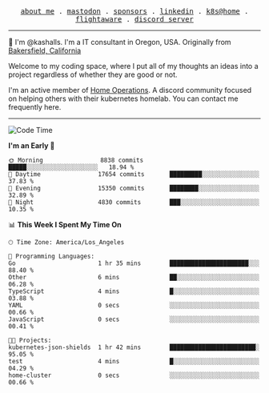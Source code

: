 <p align="center">
  <samp>
    <a href="https://jordanjones.org/">about me</a> .
    <a rel="me" href="https://mastodon.social/@kashall">mastodon</a> .
    <a href="https://github.com/sponsors/kashalls">sponsors</a> .
    <a href="https://linkedin.com/in/jordpjones">linkedin</a> .
    <a href="https://github.com/kashalls/home-cluster">k8s@home</a> .
    <a href="https://flightaware.com/adsb/stats/user/kashalls">flightaware</a> .
    <a href="https://discord.gg/V2WrCfqba9">discord server</a>
  </samp>
</p>

----------------------------------------------------------------

:wave: I'm @kashalls. I'm a IT consultant in Oregon, USA. Originally from [Bakersfield, California](https://maps.app.goo.gl/QQMtywTWghpXB6Tu6)

Welcome to my coding space, where I put all of my thoughts an ideas into a project regardless of whether they are good or not.

I'm an active member of [Home Operations](https://discord.gg/home-operations). A discord community focused on helping others with their kubernetes homelab. You can contact me frequently here.

----------------------------------------------------------------
<!--START_SECTION:waka-->
![Code Time](http://img.shields.io/badge/Code%20Time-1%2C769%20hrs%2053%20mins-blue)

**I'm an Early 🐤** 

```text
🌞 Morning                8838 commits        █████░░░░░░░░░░░░░░░░░░░░   18.94 % 
🌆 Daytime                17654 commits       █████████░░░░░░░░░░░░░░░░   37.83 % 
🌃 Evening                15350 commits       ████████░░░░░░░░░░░░░░░░░   32.89 % 
🌙 Night                  4830 commits        ███░░░░░░░░░░░░░░░░░░░░░░   10.35 % 
```


📊 **This Week I Spent My Time On** 

```text
🕑︎ Time Zone: America/Los_Angeles

💬 Programming Languages: 
Go                       1 hr 35 mins        ██████████████████████░░░   88.40 % 
Other                    6 mins              ██░░░░░░░░░░░░░░░░░░░░░░░   06.28 % 
TypeScript               4 mins              █░░░░░░░░░░░░░░░░░░░░░░░░   03.88 % 
YAML                     0 secs              ░░░░░░░░░░░░░░░░░░░░░░░░░   00.66 % 
JavaScript               0 secs              ░░░░░░░░░░░░░░░░░░░░░░░░░   00.41 % 

🐱‍💻 Projects: 
kubernetes-json-shields  1 hr 42 mins        ████████████████████████░   95.05 % 
test                     4 mins              █░░░░░░░░░░░░░░░░░░░░░░░░   04.29 % 
home-cluster             0 secs              ░░░░░░░░░░░░░░░░░░░░░░░░░   00.66 % 
```


<!--END_SECTION:waka-->